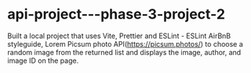 # api-project---phase-3-project-2
Built a local project that uses Vite, Prettier and ESLint - ESLint  AirBnB styleguide,  Lorem Picsum  photo API(https://picsum.photos/) to choose a random image from the returned list and displays the image, author, and image ID on the page.
